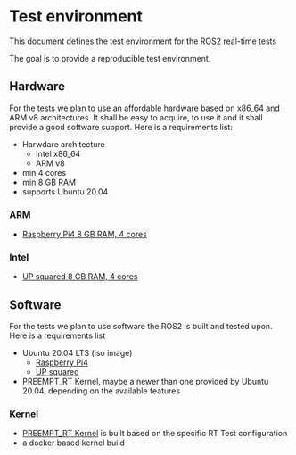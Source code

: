 # Test environment

This document defines the test environment for the ROS2 real-time tests

The goal is to provide a reproducible test environment.

## Hardware

For the tests we plan to use an affordable hardware based on x86_64 and ARM v8 architectures. It shall be easy to acquire, to use it and it shall provide a good software support. Here is a requirements list:
* Harwdare architecture
    * Intel x86_64
    * ARM v8
* min 4 cores
* min 8 GB RAM
* supports Ubuntu 20.04

### ARM

* [Raspberry Pi4 8 GB RAM, 4 cores](https://www.raspberrypi.org/blog/8gb-raspberry-pi-4-on-sale-now-at-75)

### Intel

* [UP squared 8 GB RAM, 4 cores](https://up-shop.org/up-squared-board-pentium-quad-core-8gb-memory-64gb-emmc.html)

## Software

For the tests we plan to use software the ROS2 is built and tested upon. Here is a requirements list

* Ubuntu 20.04 LTS (iso image)
    * [Raspberry Pi4](https://ubuntu.com/download/raspberry-pi)
    * [UP squared]( https://wiki.up-community.org/Ubuntu)
* PREEMPT_RT Kernel, maybe a newer than one provided by Ubuntu 20.04, depending on the available features

### Kernel

* [PREEMPT_RT Kernel](https://wiki.linuxfoundation.org/realtime/start) is built based on the specific RT Test configuration 
* a docker based kernel build
